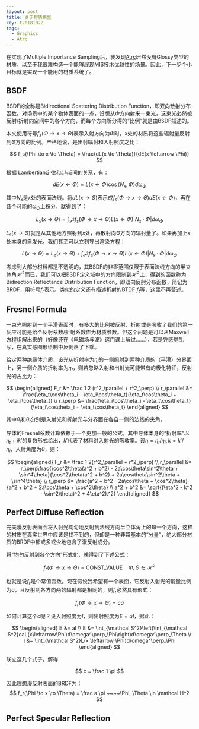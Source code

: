```yaml
---
layout: post
title: 关于材质模型
key: t20181022
tags:
  - Graphics
  - Atrc
---
```


在实现了Multiple Importance Sampling后，我发现[Atrc](https://github.com/AirGuanZ/Atrc)居然没有Glossy类型的材质，以至于我很难构造一个能够展现MIS技术优越性的场景。因此，下一步个小目标就是实现一个能用的材质系统了。

<!--more-->

## BSDF

BSDF的全称是Bidirectional Scattering Distribution Function，即双向散射分布函数。对场景中的某个物体表面的一点，设想从$\Phi$方向射来一束光，这束光必然被反射/折射向空间中的各个方向，而每个方向所分得的“比例”就是由BSDF描述的。

本文使用符号$f_s(\Phi \to x \to \Theta)$表示入射方向为$\Phi$时，$x$处的材质将这些辐射量反射到$\Theta$方向的比例。严格地说，是出射辐射和入射照度之比：

$$
f_s(\Phi \to x \to \Theta) = \frac{dL(x \to \Theta)}{dE(x \leftarrow \Phi)}
$$

根据 Lambertian定律和$L$与$E$间的关系，有：

$$
dE(x\leftarrow\Phi) = L(x\leftarrow\Phi)\cos\langle N_x, \Phi\rangle d\omega_\Phi
$$

其中$N_x$是$x$处的表面法线。将$dL(x \to \Theta)$表示成$f_s(\Phi \to x \to \Theta)dE(x \leftarrow \Phi)$，再在各个可能的$\omega_\Phi$上积分，就得到了：

$$
L_s(x \to \Theta) = \int_{\mathcal S^2}f_s(\Phi \to x \to \Theta)L(x \leftarrow \Phi)|N_x\cdot\Phi|d\omega_\Phi
$$

$L_s(x \to \Theta)$就是从其他地方照射到$x$处，再散射向$\Theta$方向的辐射量了。如果再加上$x$处本身的自发光，我们甚至可以立刻导出渲染方程：

$$
L(x \to \Theta) = L_e(x \to \Theta) + \int_{\mathcal S^2}f_s(\Phi \to x \to \Theta)L(x \leftarrow \Phi)|N_x\cdot\Phi|d\omega_\Phi
$$

考虑到大部分材料都是不透明的，其BSDF的非零范围仅限于表面法线方向的半立体角$\mathcal H^2$而已，我们可以把BSDF定义域中的方向限制到$\mathcal H^2$上，得到的函数称为Bidirection Reflectance Distribution Function，即双向反射分布函数，简记为BRDF，用符号$f_r$表示。类似的定义还有描述折射的BTDF $f_t$等，这里不再赘述。

## Fresnel Formula

一束光照射到一个平滑表面时，有多大的比例被反射、折射或是吸收？我们的第一反应可能是给个反射系数/折射系数作为材质参数。但这个问题是可以从Maxwell方程组解出来的（好像还在《电磁场与波》这门课上解过……），若是凭感觉乱写，在真实感图形绘制中反倒落了下乘。

给定两种绝缘体介质，设光从折射率为$\eta_i$的一侧照射到两种介质的（平滑）分界面上，另一侧介质的折射率为$\eta_t$，则若忽略入射和出射光可能带有的极化特征，反射光的占比为：

$$
\begin{aligned}
	F_r &= \frac 1 2 (r^2_\parallel + r^2_\perp) \\
	r_\parallel &= \frac{\eta_t\cos\theta_i - \eta_i\cos\theta_t}{\eta_t\cos\theta_i + \eta_i\cos\theta_t} \\
	r_\perp &= \frac{\eta_i\cos\theta_i - \eta_t\cos\theta_t}{\eta_i\cos\theta_i + \eta_t\cos\theta_t}
\end{aligned}
$$

其中$\theta_i$和$\theta_t$分别是入射光和折射光与分界面在各自一侧的法线的夹角。

导体的Fresnel系数计算依赖于一个更加一般的公式，其中导体本身的“折射率”以$\eta_t + ik'$的复数形式给出，$k'$代表了材料对入射光的吸收率。设$\eta = \eta_t / \eta_i, k = k' / \eta_i$，入射角度为$\theta​$，则：

$$
\begin{aligned}
	F_r &= \frac 1 2(r^2_\parallel + r^2_\perp) \\
	r_\parallel &= r_\perp\frac{\cos^2\theta(a^2 + b^2) - 2a\cos\theta\sin^2\theta + \sin^4\theta}{\cos^2\theta(a^2 + b^2) + 2a\cos\theta\sin^2\theta + \sin^4\theta} \\
	r_\perp &= \frac{a^2 + b^2 - 2a\cos\theta + \cos^2\theta}{a^2 + b^2 + 2a\cos\theta + \cos^2\theta} \\
	a^2 + b^2 &= \sqrt{(\eta^2 - k^2 - \sin^2\theta)^2 + 4\eta^2k^2}
\end{aligned}
$$

## Perfect Diffuse Reflection

完美漫反射表面会将入射光均匀地反射到法线方向半立体角上的每一个方向，这样的材质在真实世界中应该是找不到的，但却是一种非常基本的“分量”，绝大部分材质的BRDF中都或多或少地包含了漫反射成分。

将“均匀反射到各个方向”形式化，就得到了下述公式：

$$
f_r(\Phi \to x \to \Theta) = \mathrm{CONST\_VALUE}~~~~\Phi, \Theta \in \mathcal H^2
$$

也就是说$f_r$是个常值函数。现在假设我希望有一个表面，它反射入射光的能量比例为$a$，且反射到各方向两的辐射都是相同的，则$f_r$必然具有形式：

$$
f_r(\Phi \to x \to \Theta) = ca
$$

如何计算这个$c$呢？设入射照度为$I$，则出射照度为$E = aI$，据此：

$$
\begin{aligned}
E &= aI \\
E &= \int_{\mathcal S^2}\left(\int_{\mathcal S^2}caL(x\leftarrow\Phi)d\omega^\perp_\Phi\right)d\omega^\perp_\Theta \\
I &= \int_{\mathcal S^2}L(x \leftarrow \Phi)d\omega^\perp_\Phi
\end{aligned}
$$

联立这几个式子，解得

$$
c = \frac 1 \pi
$$

因此理想漫反射表面的BRDF为：
$$
f_r(\Phi \to x \to \Theta) = \frac a \pi ~~~~\Phi, \Theta \in \mathcal H^2
$$

## Perfect Specular Reflection
